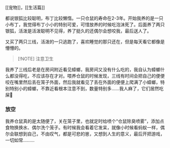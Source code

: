 [[宠物]]，[[生活篇]]

都说银狐比较聪明，布丁比较懒惰。一只仓鼠的寿命在2-3年。开始我养的是一只小布丁，我觉得布丁小小的特别可爱，可惜放养的时候吃泡沫死了。后面养了两只银狐，活泼是活泼聪明不见得，养了挺久的还偶尔会想咬我，最后送人了。

又买了两只三线，活泼的一只逃跑了，喜欢睡觉的那只还在，但是每天看它都像是懵懵的。

> [!NOTE] 注意卫生
> 
我养了三线后老是在房间附近看见蟑螂，我房间又没有什么吃的，我自认为蟑螂什么都没得吃，不应该存在才对。喂养仓鼠的时候发现，三线有时间会把自己的便便咬在嘴里然后丢在笼子外面，然后我就看见了丢在外面的便便上爬满了小蟑螂，特别特别小的蟑螂，不靠近看根本注意不到，数量特别多……我人麻了，它们居然吃屎💩


### 放空
我养仓鼠真的是太随便了，关在笼子里，也就定时给喷个“仓鼠除臭喷雾”，添加点食物换换水、偶尔洗个笼子。有时候我会看着它发呆，就像小时候看蚂蚁一样，偶尔会联想到自己，不由叹气，都是可悲的崽，又想到人生的意义，最后开把游戏，一切如常.........